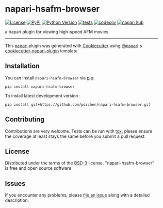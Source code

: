 # napari-hsafm-browser

[![License](https://img.shields.io/pypi/l/napari-hsafm-browser.svg?color=green)](https://github.com/psichen/napari-hsafm-browser/raw/main/LICENSE)
[![PyPI](https://img.shields.io/pypi/v/napari-hsafm-browser.svg?color=green)](https://pypi.org/project/napari-hsafm-browser)
[![Python Version](https://img.shields.io/pypi/pyversions/napari-hsafm-browser.svg?color=green)](https://python.org)
[![tests](https://github.com/psichen/napari-hsafm-browser/workflows/tests/badge.svg)](https://github.com/psichen/napari-hsafm-browser/actions)
[![codecov](https://codecov.io/gh/psichen/napari-hsafm-browser/branch/main/graph/badge.svg)](https://codecov.io/gh/psichen/napari-hsafm-browser)
[![napari hub](https://img.shields.io/endpoint?url=https://api.napari-hub.org/shields/napari-hsafm-browser)](https://napari-hub.org/plugins/napari-hsafm-browser)

a napari plugin for viewing high-speed AFM movies

----------------------------------

This [napari] plugin was generated with [Cookiecutter] using [@napari]'s [cookiecutter-napari-plugin] template.

<!--
Don't miss the full getting started guide to set up your new package:
https://github.com/napari/cookiecutter-napari-plugin#getting-started

and review the napari docs for plugin developers:
https://napari.org/plugins/stable/index.html
-->

## Installation

You can install `napari-hsafm-browser` via [pip]:

    pip install napari-hsafm-browser



To install latest development version :

    pip install git+https://github.com/psichen/napari-hsafm-browser.git


## Contributing

Contributions are very welcome. Tests can be run with [tox], please ensure
the coverage at least stays the same before you submit a pull request.

## License

Distributed under the terms of the [BSD-3] license,
"napari-hsafm-browser" is free and open source software

## Issues

If you encounter any problems, please [file an issue] along with a detailed description.

[napari]: https://github.com/napari/napari
[Cookiecutter]: https://github.com/audreyr/cookiecutter
[@napari]: https://github.com/napari
[MIT]: http://opensource.org/licenses/MIT
[BSD-3]: http://opensource.org/licenses/BSD-3-Clause
[GNU GPL v3.0]: http://www.gnu.org/licenses/gpl-3.0.txt
[GNU LGPL v3.0]: http://www.gnu.org/licenses/lgpl-3.0.txt
[Apache Software License 2.0]: http://www.apache.org/licenses/LICENSE-2.0
[Mozilla Public License 2.0]: https://www.mozilla.org/media/MPL/2.0/index.txt
[cookiecutter-napari-plugin]: https://github.com/napari/cookiecutter-napari-plugin

[file an issue]: https://github.com/psichen/napari-hsafm-browser/issues

[napari]: https://github.com/napari/napari
[tox]: https://tox.readthedocs.io/en/latest/
[pip]: https://pypi.org/project/pip/
[PyPI]: https://pypi.org/
